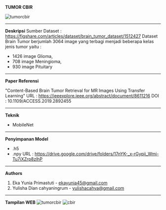 ****TUMOR CBIR****

![tumorcbir](https://user-images.githubusercontent.com/63344621/149986021-259add5b-5fe1-44e7-8485-b34105607251.jpeg)

-------------------------------------------------------------------------------------------------------------

**Deskripsi**
Sumber Dataset : https://figshare.com/articles/dataset/brain_tumor_dataset/1512427
Dataset Brain Tumor berjumlah 3064 image yang terbagi menjadi beberapa kelas jenis tumor yaitu :
- 1426 image Glioma,
- 708 image Meningioma,
- 930 image Pituitary

-------------------------------------------------------------------------------------------------------------

**Paper Referensi**

"Content-Based Brain Tumor Retrieval for MR Images Using Transfer Learning" 
URL : https://ieeexplore.ieee.org/abstract/document/8611216
DOI : 10.1109/ACCESS.2019.2892455 

-------------------------------------------------------------------------------------------------------------

**Teknik**
- MobileNet

-------------------------------------------------------------------------------------------------------------

**Penyimpanan Model**
- .h5
- .npy
URL : https://drive.google.com/drive/folders/17nYK-_x-rGypij_Wmi-Tu7iXZrp8zlhP

-------------------------------------------------------------------------------------------------------------

**Authors**
1. Eka Yunia Primastuti - ekayunia45@gmail.com
2. Yulisha Dian cahyaningrum - yulishacahya@gmail.com

-------------------------------------------------------------------------------------------------------------

**Tampilan WEB**
![tumorcbir](https://user-images.githubusercontent.com/63344621/149986021-259add5b-5fe1-44e7-8485-b34105607251.jpeg)
![cbir](https://user-images.githubusercontent.com/63344621/149986796-477f54aa-48e6-49b6-9c5b-ba40531a5b9a.jpeg)



